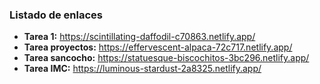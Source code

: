 ### Listado de enlaces
* **Tarea 1:**  https://scintillating-daffodil-c70863.netlify.app/
* **Tarea proyectos:**  https://effervescent-alpaca-72c717.netlify.app/
* **Tarea sancocho:** https://statuesque-biscochitos-3bc296.netlify.app/
*  **Tarea IMC:**  https://luminous-stardust-2a8325.netlify.app/
